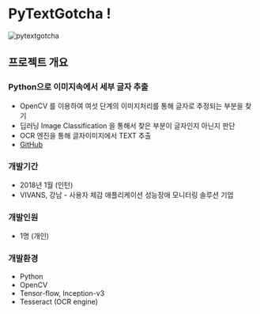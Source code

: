 # PyTextGotcha !

<img src="https://github.com/nicewoong/pyTextGotcha/blob/master/pytextgotcha.png" alt="pytextgotcha"/>

## 프로젝트 개요

### Python으로 이미지속에서 세부 글자 추출

* OpenCV 를 이용하여 여섯 단계의 이미지처리를 통해 글자로 추정되는 부분을 찾기
* 딥러닝 Image Classification 을 통해서 찾은 부분이 글자인지 아닌지 판단
* OCR 엔진을 통해 글자이미지에서 TEXT 추출
* [GitHub](https://github.com/nicewoong/pyTextGotcha)

### 개발기간
* 2018년 1월 (인턴)
* VIVANS, 강남 - 사용자 체감 애플리케이션 성능장애 모니터링 솔루션 기업

### 개발인원
* 1명 (개인)

### 개발환경
* Python 
* OpenCV
* Tensor-flow, Inception-v3
* Tesseract (OCR engine)
